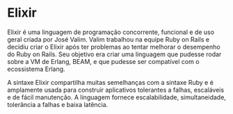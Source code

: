 # Elixir
Elixir é uma linguagem de programação concorrente, funcional e de uso geral criada por José Valim. Valim trabalhou na equipe Ruby on Rails e decidiu criar o Elixir após ter problemas ao tentar melhorar o desempenho do Ruby on Rails. Seu objetivo era criar uma linguagem que pudesse rodar sobre a VM de Erlang, BEAM, e que pudesse ser compatível com o ecossistema Erlang.

A sintaxe Elixir compartilha muitas semelhanças com a sintaxe Ruby e é amplamente usada para construir aplicativos tolerantes a falhas, escaláveis ​​e de fácil manutenção. A linguagem fornece escalabilidade, simultaneidade, tolerância a falhas e baixa latência.
